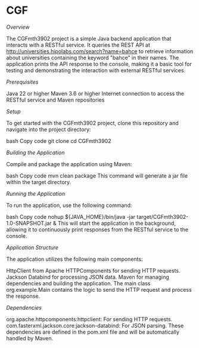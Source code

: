 # CGF

*Overview*

The CGFmth3902 project is a simple Java backend application that interacts with a RESTful service. It queries the REST API at http://universities.hipolabs.com/search?name=bahce to retrieve information about universities containing the keyword "bahce" in their names. The application prints the API response to the console, making it a basic tool for testing and demonstrating the interaction with external RESTful services.

*Prerequisites*

Java 22 or higher
Maven 3.6 or higher
Internet connection to access the RESTful service and Maven repositories

*Setup*

To get started with the CGFmth3902 project, clone this repository and navigate into the project directory:

bash
Copy code
git clone <repository-url>
cd CGFmth3902

*Building the Application*

Compile and package the application using Maven:

bash
Copy code
mvn clean package
This command will generate a jar file within the target directory.

*Running the Application*

To run the application, use the following command:

bash
Copy code
nohup ${JAVA_HOME}/bin/java -jar target/CGFmth3902-1.0-SNAPSHOT.jar &
This will start the application in the background, allowing it to continuously print responses from the RESTful service to the console.

*Application Structure*

The application utilizes the following main components:

HttpClient from Apache HTTPComponents for sending HTTP requests.
Jackson Databind for processing JSON data.
Maven for managing dependencies and building the application.
The main class org.example.Main contains the logic to send the HTTP request and process the response.

*Dependencies*

org.apache.httpcomponents:httpclient: For sending HTTP requests.
com.fasterxml.jackson.core:jackson-databind: For JSON parsing.
These dependencies are defined in the pom.xml file and will be automatically handled by Maven.
